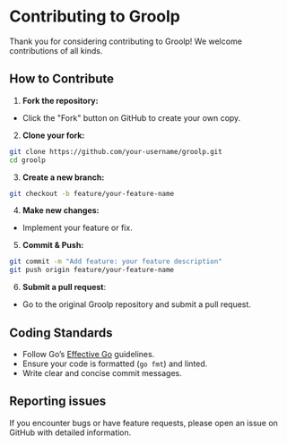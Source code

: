 # Contributing to Groolp

Thank you for considering contributing to Groolp! We welcome contributions of all kinds.

## How to Contribute

1. **Fork the repository:**
- Click the "Fork" button on GitHub to create your own copy.

2. **Clone your fork:**
```bash
git clone https://github.com/your-username/groolp.git
cd groolp
```

3. **Create a new branch:**
```bash
git checkout -b feature/your-feature-name
```

4. **Make new changes:**
- Implement your feature or fix.

5. **Commit & Push:**
```bash
git commit -m "Add feature: your feature description"
git push origin feature/your-feature-name
```

6. **Submit a pull request**:
- Go to the original Groolp repository and submit a pull request.

## Coding Standards 
- Follow Go’s [Effective Go](https://go.dev/doc/effective_go) guidelines.
- Ensure your code is formatted (`go fmt`) and linted.
- Write clear and concise commit messages.

## Reporting issues
If you encounter bugs or have feature requests, please open an issue on GitHub with detailed information.

